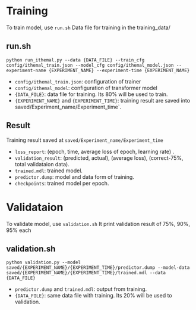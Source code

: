 # Training
To train model, use `run.sh`
Data file for training in the training_data/ 

## run.sh
`python run_ithemal.py --data {DATA_FILE} --train_cfg config/ithemal_train.json --model_cfg config/ithemal_model.json --experiment-name {EXPERIMENT_NAME} --experiment-time {EXPERIMENT_NAME}`
* `config/ithemal_train.json`: configuration of trainer
* `config/ithemal_model`: configuration of transformer model
* `{DATA_FILE}`: data file for training. Its 80% will be used to train.  
* `{EXPERIMENT_NAME}` and `{EXPERIMENT_TIME}`: training result are saved into saved/Experiment_name/Experiment_time`.  

## Result
Training result saved at `saved/Experiment_name/Experiment_time`
* `loss_report`: (epoch, time, average loss of epoch, learning rate)  .
* `validation_result`:  (predicted, actual), (average loss), (correct-75%, total validataion data).
* `trained.mdl`: trained model.
* `predictor.dump`: model and data form of training.
* `checkpoints`: trained model per epoch.

# Validataion
To validate model, use `validation.sh`
It print validation result of 75%, 90%, 95% each

## validation.sh
`python validation.py --model saved/{EXPERIMENT_NAME}/{EXPERIMENT_TIME}/predictor.dump --model-data saved/{EXPERIMENT_NAME}/{EXPERIMENT_TIME}/trained.mdl --data {DATA_FILE}`
* `predictor.dump` and `trained.mdl`: output from training.
* `{DATA_FILE}`: same data file with training. Its 20% will be used to validation.
